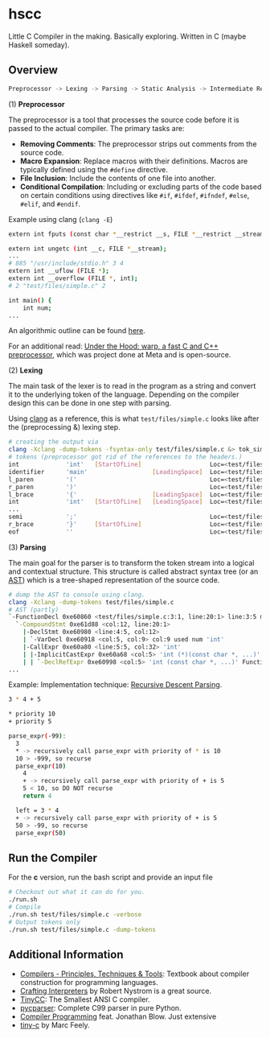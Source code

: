 # hscc

Little C Compiler in the making. Basically exploring. Written in C (maybe Haskell someday).

## Overview

```bash
Preprocessor -> Lexing -> Parsing -> Static Analysis -> Intermediate Representation -> Optimization -> Code Generation
```
(1) **Preprocessor**

The preprocessor is a tool that processes the source code before it is passed to the actual compiler. The primary tasks are:

- **Removing Comments**: The preprocessor strips out comments from the source code.
- **Macro Expansion**: Replace macros with their definitions. Macros are typically defined using the `#define` directive.
- **File Inclusion**: Include the contents of one file into another.
- **Conditional Compilation**: Including or excluding parts of the code based on certain conditions using directives like `#if`, `#ifdef`, `#ifndef`, `#else`, `#elif`, and `#endif`.

Example using clang (`clang -E`)

```bash
extern int fputs (const char *__restrict __s, FILE *__restrict __stream);

extern int ungetc (int __c, FILE *__stream);
...
# 885 "/usr/include/stdio.h" 3 4
extern int __uflow (FILE *);
extern int __overflow (FILE *, int);
# 2 "test/files/simple.c" 2

int main() {
    int num;
...
```

An algorithmic outline can be found [here](resources/cpp.algo.pdf). 

For an additional read: [Under the Hood: warp, a fast C and C++ preprocessor](https://engineering.fb.com/2014/03/28/open-source/under-the-hood-warp-a-fast-c-and-c-preprocessor/), which was project done at Meta and is open-source.

(2) **Lexing**

The main task of the lexer is to read in the program as a string and convert it to the underlying token of the language. Depending on the compiler design this can be done in one step with parsing.

Using [clang](https://github.com/llvm/llvm-project/tree/main) as a reference, this is what `test/files/simple.c` looks like after the (preprocessing &) lexing step.

```bash
# creating the output via
clang -Xclang -dump-tokens -fsyntax-only test/files/simple.c &> tok_simple_c_clang
# tokens (preprocessor got rid of the references to the headers.)
int             'int'   [StartOfLine]	                Loc=<test/files/simple.c:3:1>
identifier      'main'                  [LeadingSpace]	Loc=<test/files/simple.c:3:5>
l_paren         '('                                     Loc=<test/files/simple.c:3:9>
r_paren         ')'                                     Loc=<test/files/simple.c:3:10>
l_brace         '{'                     [LeadingSpace]	Loc=<test/files/simple.c:3:12>
int             'int'   [StartOfLine]   [LeadingSpace]  Loc=<test/files/simple.c:4:5>
...
semi            ';'                                     Loc=<test/files/simple.c:14:13>
r_brace         '}'     [StartOfLine]	                Loc=<test/files/simple.c:15:1>
eof             ''                                      Loc=<test/files/simple.c:15:2>
```

(3) **Parsing**

The main goal for the parser is to transform the token stream into a logical and contextual structure.
This structure is called abstract syntax tree (or an [AST](https://en.wikipedia.org/wiki/Abstract_syntax_tree)) which is a tree-shaped representation of the source code.

```bash
# dump the AST to console using clang.
clang -Xclang -dump-tokens test/files/simple.c
# AST (partly)
`-FunctionDecl 0xe60860 <test/files/simple.c:3:1, line:20:1> line:3:5 main 'int ()'
  `-CompoundStmt 0xe61d88 <col:12, line:20:1>
    |-DeclStmt 0xe60980 <line:4:5, col:12>
    | `-VarDecl 0xe60918 <col:5, col:9> col:9 used num 'int'
    |-CallExpr 0xe60a80 <line:5:5, col:32> 'int'
    | |-ImplicitCastExpr 0xe60a68 <col:5> 'int (*)(const char *, ...)' <FunctionToPointerDecay>
    | | `-DeclRefExpr 0xe60998 <col:5> 'int (const char *, ...)' Function 0xe45898 'printf' 'int (const char *, ...)'
...
```

Example: Implementation technique: [Recursive Descent Parsing](https://martin.janiczek.cz/2023/07/03/demystifying-pratt-parsers.html).

```bash
3 * 4 + 5

* priority 10
+ priority 5

parse_expr(-99):
  3
  * -> recursively call parse_expr with priority of * is 10
  10 > -999, so recurse
  parse_expr(10)
    4
    + -> recursively call parse_expr with priority of + is 5
    5 < 10, so DO NOT recurse
    return 4

  left = 3 * 4
  + -> recursively call parse_expr with priority of + is 5
  50 > -99, so recurse
  parse_expr(50)
```


## Run the Compiler

For the **c** version, run the bash script and provide an input file
```bash 
# Checkout out what it can do for you.
./run.sh
# Compile
./run.sh test/files/simple.c -verbose
# Output tokens only 
./run.sh test/files/simple.c -dump-tokens
```

## Additional Information

- [Compilers - Principles, Techniques & Tools](https://en.wikipedia.org/wiki/Compilers:_Principles,_Techniques,_and_Tools): Textbook about compiler construction for programming languages.
- [Crafting Interpreters](https://craftinginterpreters.com/) by Robert Nystrom is a great source.
- [TinyCC](https://github.com/TinyCC/tinycc): The Smallest ANSI C compiler.
- [pycparser](https://github.com/eliben/pycparser): Complete C99 parser in pure Python.
- [Compiler Programming](https://www.youtube.com/watch?v=wWTon5J2uhs&list=PLmV5I2fxaiCIZVTLzofsocka2LvWBFvBa) feat. Jonathan Blow. Just extensive
- [tiny-c](http://www.iro.umontreal.ca/~felipe/IFT2030-Automne2002/Complements/tinyc.c) by Marc Feely.

